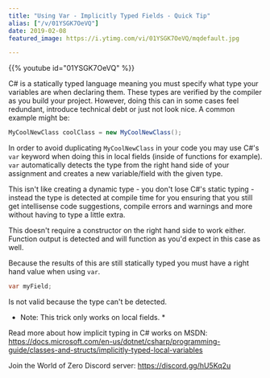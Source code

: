 ```yaml
---
title: "Using Var - Implicitly Typed Fields - Quick Tip"
alias: ["/v/01YSGK7OeVQ"]
date: 2019-02-08
featured_image: https://i.ytimg.com/vi/01YSGK7OeVQ/mqdefault.jpg

---
```


{{% youtube id="01YSGK7OeVQ" %}}

C# is a statically typed language meaning you must specify what type your variables are when declaring them. These types are verified by the compiler as you build your project. However, doing this can in some cases feel redundant, introduce technical debt or just not look nice. A common example might be:

```csharp
MyCoolNewClass coolClass = new MyCoolNewClass();
```

In order to avoid duplicating `MyCoolNewClass` in your code you may use C#'s `var` keyword when doing this in local fields (inside of functions for example). `var` automatically detects the type from the right hand side of your assignment and creates a new variable/field with the given type.

This isn't like creating a dynamic type - you don't lose C#'s static typing - instead the type is detected at compile time for you ensuring that you still get intellisense code suggestions, compile errors and warnings and more without having to type a little extra.

This doesn't require a constructor on the right hand side to work either. Function output is detected and will function as you'd expect in this case as well.

Because the results of this are still statically typed you must have a right hand value when using `var`.

```csharp
var myField;
```

Is not valid because the type can't be detected.

* Note: This trick only works on local fields. *

Read more about how implicit typing in C# works on MSDN: https://docs.microsoft.com/en-us/dotnet/csharp/programming-guide/classes-and-structs/implicitly-typed-local-variables

Join the World of Zero Discord server: https://discord.gg/hU5Kq2u